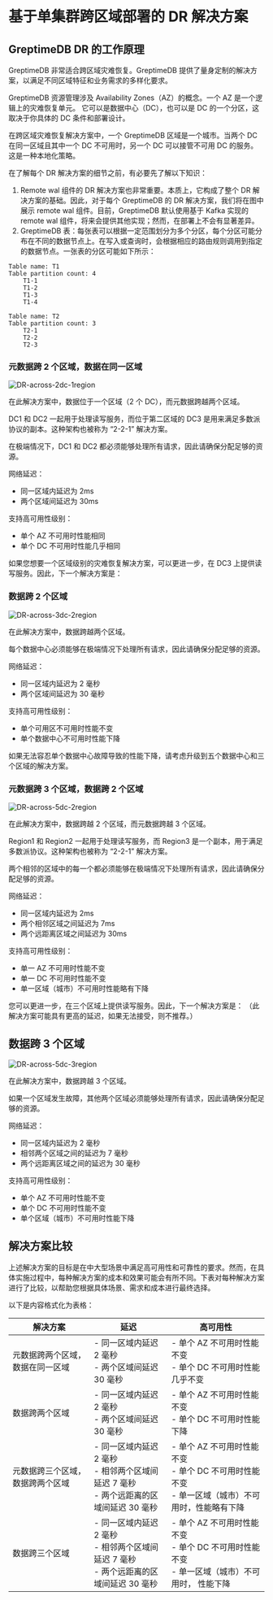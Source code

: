 # 基于单集群跨区域部署的 DR 解决方案

## GreptimeDB DR 的工作原理
GreptimeDB 非常适合跨区域灾难恢复。GreptimeDB 提供了量身定制的解决方案，以满足不同区域特征和业务需求的多样化要求。

GreptimeDB 资源管理涉及 Availability Zones（AZ）的概念。一个 AZ 是一个逻辑上的灾难恢复单元。
它可以是数据中心（DC），也可以是 DC 的一个分区，这取决于你具体的 DC 条件和部署设计。

在跨区域灾难恢复解决方案中，一个 GreptimeDB 区域是一个城市。当两个 DC 在同一区域且其中一个 DC 不可用时，另一个 DC 可以接管不可用 DC 的服务。这是一种本地化策略。

在了解每个 DR 解决方案的细节之前，有必要先了解以下知识：
1. Remote wal 组件的 DR 解决方案也非常重要。本质上，它构成了整个 DR 解决方案的基础。因此，对于每个 GreptimeDB 的 DR 解决方案，我们将在图中展示 remote wal 组件。目前，GreptimeDB 默认使用基于 Kafka 实现的 remote wal 组件，将来会提供其他实现；然而，在部署上不会有显著差异。
2. GreptimeDB 表：每张表可以根据一定范围划分为多个分区，每个分区可能分布在不同的数据节点上。在写入或查询时，会根据相应的路由规则调用到指定的数据节点。一张表的分区可能如下所示：

```
Table name: T1
Table partition count: 4
    T1-1
    T1-2
    T1-3
    T1-4
 
Table name: T2
Table partition count: 3
    T2-1
    T2-2
    T2-3
```


### 元数据跨 2 个区域，数据在同一区域

![DR-across-2dc-1region](/DR_across_2dc_1region.png)

在此解决方案中，数据位于一个区域（2 个 DC），而元数据跨越两个区域。

DC1 和 DC2 一起用于处理读写服务，而位于第二区域的 DC3 是用来满足多数派协议的副本。这种架构也被称为 “2-2-1” 解决方案。

在极端情况下，DC1 和 DC2 都必须能够处理所有请求，因此请确保分配足够的资源。

网络延迟：
- 同一区域内延迟为 2ms
- 两个区域间延迟为 30ms

支持高可用性级别：
- 单个 AZ 不可用时性能相同
- 单个 DC 不可用时性能几乎相同

如果您想要一个区域级别的灾难恢复解决方案，可以更进一步，在 DC3 上提供读写服务。因此，下一个解决方案是：

### 数据跨 2 个区域

![DR-across-3dc-2region](/DR-across-3dc-2region.png)

在此解决方案中，数据跨越两个区域。

每个数据中心必须能够在极端情况下处理所有请求，因此请确保分配足够的资源。

网络延迟：
- 同一区域内延迟为 2 毫秒
- 两个区域间延迟为 30 毫秒

支持高可用性级别：
- 单个可用区不可用时性能不变
- 单个数据中心不可用时性能下降

如果无法容忍单个数据中心故障导致的性能下降，请考虑升级到五个数据中心和三个区域的解决方案。

### 元数据跨 3 个区域，数据跨 2 个区域

![DR-across-5dc-2region](/DR-across-5dc-2region.png)

在此解决方案中，数据跨越 2 个区域，而元数据跨越 3 个区域。

Region1 和 Region2 一起用于处理读写服务，而 Region3 是一个副本，用于满足多数派协议。这种架构也被称为 “2-2-1” 解决方案。

两个相邻的区域中的每一个都必须能够在极端情况下处理所有请求，因此请确保分配足够的资源。

网络延迟：
- 同一区域内延迟为 2ms
- 两个相邻区域之间延迟为 7ms
- 两个远距离区域之间延迟为 30ms

支持高可用性级别：
- 单一 AZ 不可用时性能不变
- 单一 DC 不可用时性能不变
- 单一区域（城市）不可用时性能略有下降

您可以更进一步，在三个区域上提供读写服务。因此，下一个解决方案是：
（此解决方案可能具有更高的延迟，如果无法接受，则不推荐。）

## 数据跨 3 个区域

![DR-across-5dc-3region](/DR-across-5dc-3region.png)

在此解决方案中，数据跨越 3 个区域。

如果一个区域发生故障，其他两个区域必须能够处理所有请求，因此请确保分配足够的资源。

网络延迟：
- 同一区域内延迟为 2 毫秒
- 相邻两个区域之间的延迟为 7 毫秒
- 两个远距离区域之间的延迟为 30 毫秒

支持高可用性级别：
- 单个 AZ 不可用时性能不变
- 单个 DC 不可用时性能不变
- 单个区域（城市）不可用时性能下降

## 解决方案比较
上述解决方案的目标是在中大型场景中满足高可用性和可靠性的要求。然而，在具体实施过程中，每种解决方案的成本和效果可能会有所不同。下表对每种解决方案进行了比较，以帮助您根据具体场景、需求和成本进行最终选择。

以下是内容格式化为表格：

| 解决方案 | 延迟 | 高可用性 |
| --- | --- | --- |
| 元数据跨两个区域，数据在同一区域 | - 同一区域内延迟 2 毫秒<br>- 两个区域间延迟 30 毫秒 | - 单个 AZ 不可用时性能不变<br>- 单个 DC 不可用时性能几乎不变 |
| 数据跨两个区域 | - 同一区域内延迟 2 毫秒<br>- 两个区域间延迟 30 毫秒 | - 单个 AZ 不可用时性能不变<br>- 单个 DC 不可用时性能下降 |
| 元数据跨三个区域，数据跨两个区域 | - 同一区域内延迟 2 毫秒<br>- 相邻两个区域间延迟 7 毫秒<br>- 两个远距离的区域间延迟 30 毫秒 | - 单个 AZ 不可用时性能不变<br>- 单个 DC 不可用时性能不变<br>- 单一区域（城市）不可用时，性能略有下降 |
| 数据跨三个区域 | - 同一区域内延迟 2 毫秒<br>- 相邻两个区域间延迟 7 毫秒<br>- 两个远距离的区域间延迟 30 毫秒 | - 单个 AZ 不可用时性能不变<br>- 单个 DC 不可用时性能不变 <br>- 单一区域（城市）不可用时， 性能下降 |